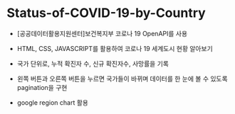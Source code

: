 # Status-of-COVID-19-by-Country

-  [공공데이터활용지원센터]보건복지부 코로나 19 OpenAPI를 사용

- HTML, CSS, JAVASCRIPT를 활용하여 코로나 19 세계도시 현황 알아보기

- 국가 단위로, 누적 확진자 수, 신규 확진자수, 사망률을 기록

- 왼쪽 버튼과 오른쪽 버튼을 누르면 국가들이 바뀌며 데이터를 한 눈에 볼 수 있도록 pagination을 구현

- google region chart 활용

